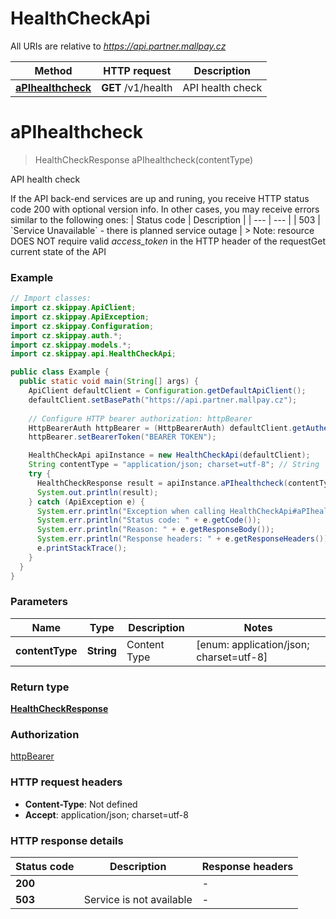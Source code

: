 # HealthCheckApi

All URIs are relative to *https://api.partner.mallpay.cz*

| Method | HTTP request | Description |
|------------- | ------------- | -------------|
| [**aPIhealthcheck**](HealthCheckApi.md#aPIhealthcheck) | **GET** /v1/health | API health check |


<a id="aPIhealthcheck"></a>
# **aPIhealthcheck**
> HealthCheckResponse aPIhealthcheck(contentType)

API health check

If the API back-end services are up and runing, you receive HTTP status code 200 with optional version info.  In other cases, you may receive errors similar to the following ones: | Status code | Description                                             | | ---         | ---                                                     | | 503         | &#x60;Service Unavailable&#x60; - there is planned service outage |  &gt; Note: resource DOES NOT require valid *access_token* in the HTTP header of the requestGet current state of the API

### Example
```java
// Import classes:
import cz.skippay.ApiClient;
import cz.skippay.ApiException;
import cz.skippay.Configuration;
import cz.skippay.auth.*;
import cz.skippay.models.*;
import cz.skippay.api.HealthCheckApi;

public class Example {
  public static void main(String[] args) {
    ApiClient defaultClient = Configuration.getDefaultApiClient();
    defaultClient.setBasePath("https://api.partner.mallpay.cz");
    
    // Configure HTTP bearer authorization: httpBearer
    HttpBearerAuth httpBearer = (HttpBearerAuth) defaultClient.getAuthentication("httpBearer");
    httpBearer.setBearerToken("BEARER TOKEN");

    HealthCheckApi apiInstance = new HealthCheckApi(defaultClient);
    String contentType = "application/json; charset=utf-8"; // String | Content Type
    try {
      HealthCheckResponse result = apiInstance.aPIhealthcheck(contentType);
      System.out.println(result);
    } catch (ApiException e) {
      System.err.println("Exception when calling HealthCheckApi#aPIhealthcheck");
      System.err.println("Status code: " + e.getCode());
      System.err.println("Reason: " + e.getResponseBody());
      System.err.println("Response headers: " + e.getResponseHeaders());
      e.printStackTrace();
    }
  }
}
```

### Parameters

| Name | Type | Description  | Notes |
|------------- | ------------- | ------------- | -------------|
| **contentType** | **String**| Content Type | [enum: application/json; charset=utf-8] |

### Return type

[**HealthCheckResponse**](HealthCheckResponse.md)

### Authorization

[httpBearer](../README.md#httpBearer)

### HTTP request headers

 - **Content-Type**: Not defined
 - **Accept**: application/json; charset=utf-8

### HTTP response details
| Status code | Description | Response headers |
|-------------|-------------|------------------|
| **200** |  |  -  |
| **503** | Service is not available |  -  |

